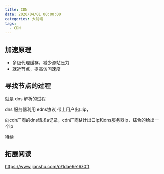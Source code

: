 ```yaml
---
title: CDN
date: 2020/04/01 00:00:00
categories: 大前端
tags: 
  - CDN
---
```


## 加速原理

- 多级代理缓存，减少源站压力
- 就近节点，提高访问速度

<!--more-->

## 寻找节点的过程

就是 dns 解析的过程

dns 服务器利用 edns协议 带上用户出口ip，

向cdn厂商的dns请求a记录，cdn厂商估计出口ip和dns服务器ip，综合的给出一个ip

待续

## 拓展阅读

https://www.jianshu.com/p/1dae6e1680ff